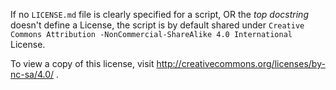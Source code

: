 If no `LICENSE.md` file is clearly specified for a script, OR the *top docstring* doesn't define a License, the script is by default shared under `Creative Commons Attribution -NonCommercial-ShareAlike 4.0 International` License.

To view a copy of this license, visit http://creativecommons.org/licenses/by-nc-sa/4.0/ .